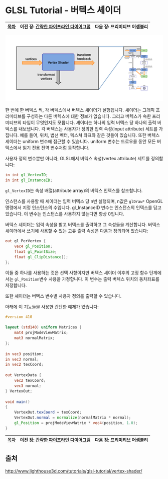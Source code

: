 # GLSL Tutorial - 버텍스 셰이더

|[목차](../README.md)|이전 장: [간략한 파이프라인 다이어그램](../01_pipeline/01_pipeline.md)|다음 장: 프리미티브 어셈블리|
|:--|--:|--:|

![vertex_shader](../images/02_vertex_shader/02_vertex_shader.png)

한 번에 한 버텍스 씩, 각 버텍스에서 버텍스 셰이더가 실행됩니다. 셰이더는 그래픽 프리미티브를 구성하는 다른 버텍스에 대한 정보가 없습니다. 그리고 버텍스가 속한 프리미티브의 타입이 무엇인지도 모릅니다. 셰이더는 하나의 입력 버텍스 당 하나의 출력 버텍스를 내보냅니다.
각 버텍스는 사용자가 정의한 입력 속성(input attribute) 세트를 가집니다. 예를 들어, 위치, 법선 벡터, 텍스쳐 좌표와 같은 것들이 있습니다. 또한 버텍스 셰이더는 uniform 변수에 접근할 수 있습니다. uniform 변수는 드로우콜 동안 모든 버텍스에서 읽기 전용 전역 변수처럼 동작합니다.

사용자 정의 변수뿐만 아니라, GLSL에서 버텍스 속성(vertex attribute) 세트를 정의합니다:

```glsl
in int gl_VertexID;
in int gl_InstanceID;
```

`gl_VertexID`는 속성 배열(attribute array)의 버텍스 인덱스를 참조합니다.

인스턴스를 사용할 때 셰이더는 입력 버텍스 당 n번 실행되며, n값은 `glDraw*` OpenGL 명령에서 지정 인스턴스의 수입니다. gl_InstanceID 변수는 인스턴스의 인덱스를 담고 있습니다. 이 변수는 인스턴스를 사용하지 않는다면 항상 0입니다.

버텍스 셰이더는 입력 속성을 받고 버텍스를 출력하고 그 속성들을 계산합니다. 버텍스 셰이더에서 쓰기에 사용할 수 있는 고유 출력 속성은 다음과 정의되어 있습니다:

```glsl
out gl_PerVertex {
    vec4 gl_Position;
    float gl_PointSize;
    float gl_ClipDistance[];
};
```

이들 중 하나를 사용하는 것은 선택 사항이지만 버텍스 셰이더 이후의 고정 함수 단계에서는 `gl_Position`변수 사용을 가정합니다. 이 변수는 출력 버텍스 위치의 동차좌표를 저정합니다.

또한 셰이더는 버텍스 변수별 사용자 정의를 출력할 수 있습니다.

아래에 이 기능들을 사용한 간단한 예제가 있습니다:

```glsl
#version 410

layout (std140) uniform Matrices {
    mat4 projModeViewMatrix;
    mat3 normalMatrix;
};

in vec3 position;
in vec3 normal;
in vec2 texCoord;

out VertexData {
    vec2 texCoord;
    vec3 normal;
} VertexOut;

void main()
{
    VertexOut.texCoord = texCoord;
    VertexOut.normal = normalize(normalMatrix * normal);
    gl_Position = projModeViewMatrix * vec4(position, 1.0);
}
```

|[목차](../README.md)|이전 장: [간략한 파이프라인 다이어그램](../01_pipeline/01_pipeline.md)|다음 장: 프리미티브 어셈블리|
|:--|--:|--:|


## 출처
http://www.lighthouse3d.com/tutorials/glsl-tutorial/vertex-shader/

